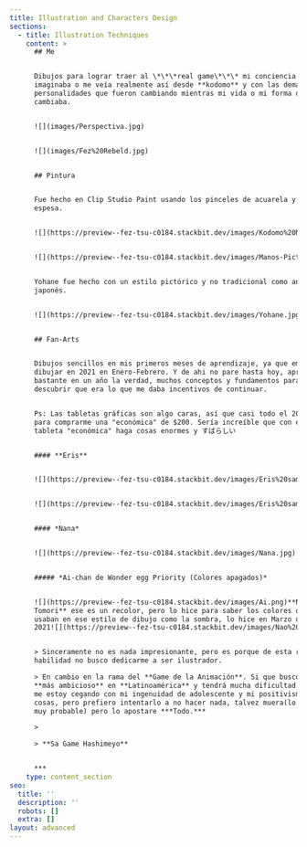 ```yaml
---
title: Illustration and Characters Design
sections:
  - title: Illustration Techniques
    content: >
      ## Me


      Dibujos para lograr traer al \*\*\*real game\*\*\* mi conciencia que me
      imaginaba o me veía realmente así desde **kodomo** y con las demás
      personalidades que fueron cambiando mientras mi vida o mi forma de ser
      cambiaba.


      ![](images/Perspectiva.jpg)


      ![](images/Fez%20Rebeld.jpg)


      ## Pintura


      Fue hecho en Clip Studio Paint usando los pinceles de acuarela y pintura
      espesa.


      ![](https://preview--fez-tsu-c0184.stackbit.dev/images/Kodomo%20Ni%C3%B1a%20Hand.jpg)


      ![](https://preview--fez-tsu-c0184.stackbit.dev/images/Manos-Picture-Darktone.jpg)


      Yohane fue hecho con un estilo pictórico y no tradicional como anime
      japonés.


      ![](https://preview--fez-tsu-c0184.stackbit.dev/images/Yohane.jpg)


      ## Fan-Arts


      Dibujos sencillos en mis primeros meses de aprendizaje, ya que empecé a
      dibujar en 2021 en Enero-Febrero. Y de ahi no pare hasta hoy, aprendí
      bastante en un año la verdad, muchos conceptos y fundamentos para
      descubrir que era lo que me daba incentivos de continuar.


      Ps: Las tabletas gráficas son algo caras, así que casi todo el 2020 ahorre
      para comprarme una "económica" de $200. Sería increíble que con esa
      tableta "económica" haga cosas enormes y すばらしい


      #### **Eris**


      ![](https://preview--fez-tsu-c0184.stackbit.dev/images/Eris%20sama%20kawai%20angry.jpg)


      ![](https://preview--fez-tsu-c0184.stackbit.dev/images/Eris%20sama%20Recort.jpg)


      #### *Nana*


      ![](https://preview--fez-tsu-c0184.stackbit.dev/images/Nana.jpg)


      ##### *Ai-chan de Wonder egg Priority (Colores apagados)*


      ![](https://preview--fez-tsu-c0184.stackbit.dev/images/Ai.png)**Nao
      Tomori** ese es un recolor, pero lo hice para saber los colores que se
      usaban en ese estilo de dibujo como la sombra, lo hice en Marzo de
      2021![](https://preview--fez-tsu-c0184.stackbit.dev/images/Nao%20Tomori.jpg)


      > Sinceramente no es nada impresionante, pero es porque de esta rama de
      habilidad no busco dedicarme a ser ilustrador.

      > En cambio en la rama del **Game de la Animación**. Si que busco algo
      **más ambicioso** en **Latinoamérica** y tendrá mucha dificultad. Talvez
      me estoy cegando con mi ingenuidad de adolescente y mi positivismo de las
      cosas, pero prefiero intentarlo a no hacer nada, talvez muera(lo cual es
      muy probable) pero lo apostare ***Todo.***

      >

      > **Sa Game Hashimeyo**


      ***
    type: content_section
seo:
  title: ''
  description: ''
  robots: []
  extra: []
layout: advanced
---
```

